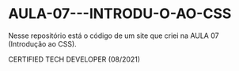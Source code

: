 # AULA-07---INTRODU-O-AO-CSS

Nesse repositório está o código de um site que criei na AULA 07 (Introdução ao CSS).

CERTIFIED TECH DEVELOPER (08/2021)

